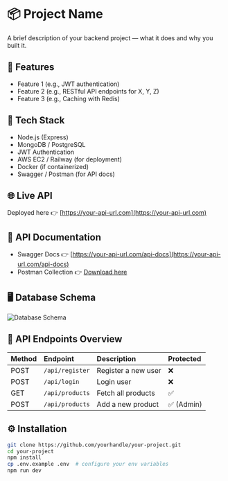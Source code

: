 # 📦 Project Name

A brief description of your backend project — what it does and why you built it.

## 📜 Features
- Feature 1 (e.g., JWT authentication)
- Feature 2 (e.g., RESTful API endpoints for X, Y, Z)
- Feature 3 (e.g., Caching with Redis)

## 🚀 Tech Stack
- Node.js (Express)
- MongoDB / PostgreSQL
- JWT Authentication
- AWS EC2 / Railway (for deployment)
- Docker (if containerized)
- Swagger / Postman (for API docs)

## 🌐 Live API
Deployed here 👉 [https://your-api-url.com](https://your-api-url.com)

## 📑 API Documentation
- Swagger Docs 👉 [https://your-api-url.com/api-docs](https://your-api-url.com/api-docs)
- Postman Collection 👉 [Download here](./postman_collection.json)

## 🖥️ Database Schema
![Database Schema](./db-schema.png)

## 📌 API Endpoints Overview

| Method | Endpoint              | Description             | Protected |
|:--------|:-----------------------|:--------------------------|:------------|
| POST    | `/api/register`       | Register a new user       | ❌          |
| POST    | `/api/login`          | Login user                | ❌          |
| GET     | `/api/products`       | Fetch all products        | ✅          |
| POST    | `/api/products`       | Add a new product         | ✅ (Admin)  |

## ⚙️ Installation

```bash
git clone https://github.com/yourhandle/your-project.git
cd your-project
npm install
cp .env.example .env  # configure your env variables
npm run dev
